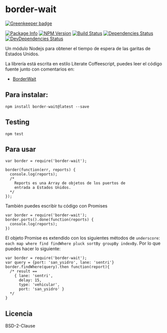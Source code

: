 border-wait
========

[![Greenkeeper badge](https://badges.greenkeeper.io/reaktivo/border-wait.svg)](https://greenkeeper.io/)

[![Package Info](http://img.shields.io/badge/npm-border_wait-blue.svg)](https://npmjs.org/package/border-wait)
[![NPM Version](http://img.shields.io/npm/v/border-wait.svg)](https://npmjs.org/package/border-wait)
[![Build Status](http://img.shields.io/travis/reaktivo/border-wait/master.svg)](http://travis-ci.org/reaktivo/border-wait)
[![Dependencies Status](https://david-dm.org/reaktivo/border-wait.svg?theme=shields.io)](https://david-dm.org/reaktivo/border-wait)
[![DevDependencies Status](https://david-dm.org/reaktivo/border-wait/dev-status.svg?theme=shields.io)](https://david-dm.org/reaktivo/border-wait#info=devDependencies)

Un módulo Nodejs para obtener el tiempo de espera de las garitas de Estados Unidos.

La librería está escrita en estilo Literate Coffeescript, puedes leer el código fuente junto con comentarios en:

- [BorderWait](https://github.com/reaktivo/border-wait/blob/master/src/border-wait.coffee.md)

## Para instalar:

    npm install border-wait@latest --save

## Testing

    npm test

## Para usar

    var border = require('border-wait');

    border(function(err, reports) {
      console.log(reports);
      /*
        Reports es una Array de objetos de los puertos de
        entrada a Estados Unidos.
      */
    });

También puedes escribir tu código con Promises

    var border = require('border-wait');
    border.ports().done(function(reports) {
      console.log(reports);
    })


El objeto Promise es extendido con los siguientes métodos de `underscore`:
`each map where find findWhere pluck sortBy groupBy indexBy`. Por lo que puedes
hacer lo siguiente:

    var border = require('border-wait');
    var query = {port: 'san_ysidro', lane: 'sentri'}
    border.findWhere(query).then function(report){
      /* result ==
        { lane: 'sentri',
          delay: 15,
          type: 'vehicular',
          port: 'san_ysidro' }
      */
    }


## Licencia
BSD-2-Clause

